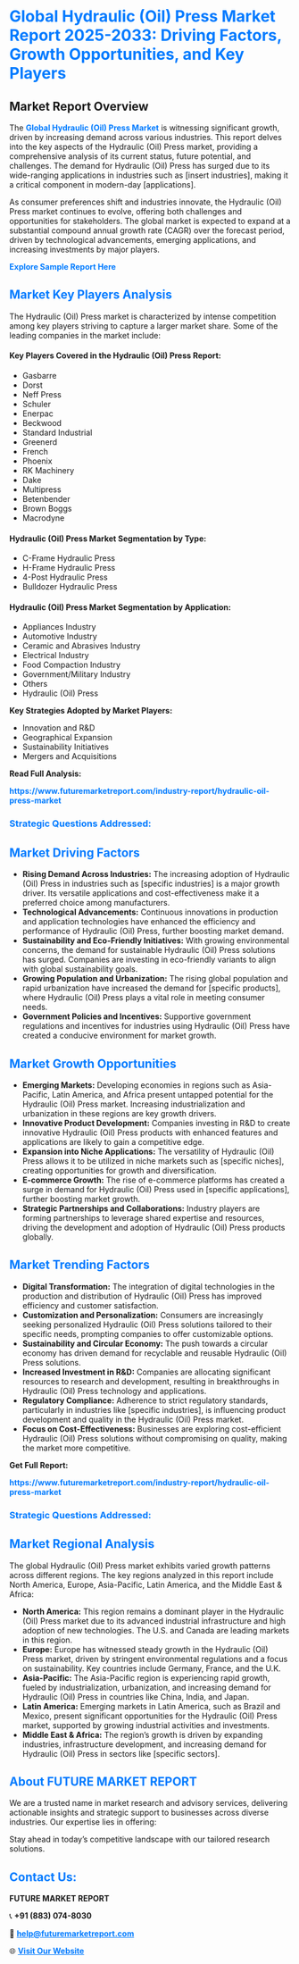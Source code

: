 <h1 style="color: #007BFF;">Global Hydraulic (Oil) Press Market Report 2025-2033: Driving Factors, Growth Opportunities, and Key Players</h1>

<section id="overview">
<h2>Market Report Overview</h2>
<p>The <a href="https://www.futuremarketreport.com/industry-report/hydraulic-oil-press-market" style="color: #007BFF; text-decoration: none;"><strong>Global Hydraulic (Oil) Press Market</strong></a> is witnessing significant growth, driven by increasing demand across various industries. This report delves into the key aspects of the Hydraulic (Oil) Press market, providing a comprehensive analysis of its current status, future potential, and challenges. The demand for Hydraulic (Oil) Press has surged due to its wide-ranging applications in industries such as [insert industries], making it a critical component in modern-day [applications].</p>
<p>As consumer preferences shift and industries innovate, the Hydraulic (Oil) Press market continues to evolve, offering both challenges and opportunities for stakeholders. The global market is expected to expand at a substantial compound annual growth rate (CAGR) over the forecast period, driven by technological advancements, emerging applications, and increasing investments by major players.</p>
</section>

<section id="overview">
<p><a href="https://www.futuremarketreport.com/request-sample/reportId=128686" style="color: #007BFF; text-decoration: none;"><strong>Explore Sample Report Here</strong></a></p>
</section>

<section id="key-players">
<h2 style="color: #007BFF;">Market Key Players Analysis</h2>
<p>The Hydraulic (Oil) Press market is characterized by intense competition among key players striving to capture a larger market share. Some of the leading companies in the market include:</p>
<h4>Key Players Covered in the Hydraulic (Oil) Press Report:</h4>
<ul><li>Gasbarre</li><li>Dorst</li><li>Neff Press</li><li>Schuler</li><li>Enerpac</li><li>Beckwood</li><li>Standard Industrial</li><li>Greenerd</li><li>French</li><li>Phoenix</li><li>RK Machinery</li><li>Dake</li><li>Multipress</li><li>Betenbender</li><li>Brown Boggs</li><li>Macrodyne</li></ul>
<h4>Hydraulic (Oil) Press Market Segmentation by Type:</h4>
<ul><li>C-Frame Hydraulic Press</li><li>H-Frame Hydraulic Press</li><li>4-Post Hydraulic Press</li><li>Bulldozer Hydraulic Press</li></ul>

<h4>Hydraulic (Oil) Press Market Segmentation by Application:</h4>
<ul><li>Appliances Industry</li><li>Automotive Industry</li><li>Ceramic and Abrasives Industry</li><li>Electrical Industry</li><li>Food Compaction Industry</li><li>Government/Military Industry</li><li>Others</li><li>Hydraulic (Oil) Press</li></ul>
<p><strong>Key Strategies Adopted by Market Players:</strong></p>
<ul>
<li>Innovation and R&D</li>
<li>Geographical Expansion</li>
<li>Sustainability Initiatives</li>
<li>Mergers and Acquisitions</li>
</ul>
</section>

<section>
<p><strong>Read Full Analysis: </strong></p><a href="https://www.futuremarketreport.com/industry-report/hydraulic-oil-press-market" style="color: #007BFF; text-decoration: none;"><strong>https://www.futuremarketreport.com/industry-report/hydraulic-oil-press-market</strong></a>
<h3 style="color: #007BFF;">Strategic Questions Addressed:</h3>
</section>

<section id="driving-factors">
<h2 style="color: #007BFF;">Market Driving Factors</h2>
<ul>
<li><strong>Rising Demand Across Industries:</strong> The increasing adoption of Hydraulic (Oil) Press in industries such as [specific industries] is a major growth driver. Its versatile applications and cost-effectiveness make it a preferred choice among manufacturers.</li>
<li><strong>Technological Advancements:</strong> Continuous innovations in production and application technologies have enhanced the efficiency and performance of Hydraulic (Oil) Press, further boosting market demand.</li>
<li><strong>Sustainability and Eco-Friendly Initiatives:</strong> With growing environmental concerns, the demand for sustainable Hydraulic (Oil) Press solutions has surged. Companies are investing in eco-friendly variants to align with global sustainability goals.</li>
<li><strong>Growing Population and Urbanization:</strong> The rising global population and rapid urbanization have increased the demand for [specific products], where Hydraulic (Oil) Press plays a vital role in meeting consumer needs.</li>
<li><strong>Government Policies and Incentives:</strong> Supportive government regulations and incentives for industries using Hydraulic (Oil) Press have created a conducive environment for market growth.</li>
</ul>
</section>

<section id="growth-opportunities">
<h2 style="color: #007BFF;">Market Growth Opportunities</h2>
<ul>
<li><strong>Emerging Markets:</strong> Developing economies in regions such as Asia-Pacific, Latin America, and Africa present untapped potential for the Hydraulic (Oil) Press market. Increasing industrialization and urbanization in these regions are key growth drivers.</li>
<li><strong>Innovative Product Development:</strong> Companies investing in R&D to create innovative Hydraulic (Oil) Press products with enhanced features and applications are likely to gain a competitive edge.</li>
<li><strong>Expansion into Niche Applications:</strong> The versatility of Hydraulic (Oil) Press allows it to be utilized in niche markets such as [specific niches], creating opportunities for growth and diversification.</li>
<li><strong>E-commerce Growth:</strong> The rise of e-commerce platforms has created a surge in demand for Hydraulic (Oil) Press used in [specific applications], further boosting market growth.</li>
<li><strong>Strategic Partnerships and Collaborations:</strong> Industry players are forming partnerships to leverage shared expertise and resources, driving the development and adoption of Hydraulic (Oil) Press products globally.</li>
</ul>
</section>

<section id="trending-factors">
<h2 style="color: #007BFF;">Market Trending Factors</h2>
<ul>
<li><strong>Digital Transformation:</strong> The integration of digital technologies in the production and distribution of Hydraulic (Oil) Press has improved efficiency and customer satisfaction.</li>
<li><strong>Customization and Personalization:</strong> Consumers are increasingly seeking personalized Hydraulic (Oil) Press solutions tailored to their specific needs, prompting companies to offer customizable options.</li>
<li><strong>Sustainability and Circular Economy:</strong> The push towards a circular economy has driven demand for recyclable and reusable Hydraulic (Oil) Press solutions.</li>
<li><strong>Increased Investment in R&D:</strong> Companies are allocating significant resources to research and development, resulting in breakthroughs in Hydraulic (Oil) Press technology and applications.</li>
<li><strong>Regulatory Compliance:</strong> Adherence to strict regulatory standards, particularly in industries like [specific industries], is influencing product development and quality in the Hydraulic (Oil) Press market.</li>
<li><strong>Focus on Cost-Effectiveness:</strong> Businesses are exploring cost-efficient Hydraulic (Oil) Press solutions without compromising on quality, making the market more competitive.</li>
</ul>
</section>

<section>
<p><strong>Get Full Report: </strong></p><a href="https://www.futuremarketreport.com/industry-report/hydraulic-oil-press-market" style="color: #007BFF; text-decoration: none;"><strong>https://www.futuremarketreport.com/industry-report/hydraulic-oil-press-market</strong></a>
<h3 style="color: #007BFF;">Strategic Questions Addressed:</h3>
</section>


<section id="regional-analysis">
<h2 style="color: #007BFF;">Market Regional Analysis</h2>
<p>The global Hydraulic (Oil) Press market exhibits varied growth patterns across different regions. The key regions analyzed in this report include North America, Europe, Asia-Pacific, Latin America, and the Middle East & Africa:</p>
<ul>
<li><strong>North America:</strong> This region remains a dominant player in the Hydraulic (Oil) Press market due to its advanced industrial infrastructure and high adoption of new technologies. The U.S. and Canada are leading markets in this region.</li>
<li><strong>Europe:</strong> Europe has witnessed steady growth in the Hydraulic (Oil) Press market, driven by stringent environmental regulations and a focus on sustainability. Key countries include Germany, France, and the U.K.</li>
<li><strong>Asia-Pacific:</strong> The Asia-Pacific region is experiencing rapid growth, fueled by industrialization, urbanization, and increasing demand for Hydraulic (Oil) Press in countries like China, India, and Japan.</li>
<li><strong>Latin America:</strong> Emerging markets in Latin America, such as Brazil and Mexico, present significant opportunities for the Hydraulic (Oil) Press market, supported by growing industrial activities and investments.</li>
<li><strong>Middle East & Africa:</strong> The region’s growth is driven by expanding industries, infrastructure development, and increasing demand for Hydraulic (Oil) Press in sectors like [specific sectors].</li>
</ul>
</section>

<footer>
<h2 style="color: #007BFF;">About FUTURE MARKET REPORT</h2>
<p>We are a trusted name in market research and advisory services, delivering actionable insights and strategic support to businesses across diverse industries. Our expertise lies in offering:</p>

<p>Stay ahead in today’s competitive landscape with our tailored research solutions.</p>

<h2 style="color: #007BFF;">Contact Us:</h2>
<p><strong>FUTURE MARKET REPORT</strong></p>
<p>📞 <strong>+91 (883) 074-8030</strong></p>
<p>📧 <strong><a href="mailto:help@futuremarketreport.com" style="color: #007BFF;">help@futuremarketreport.com</a></strong></p>
<p>🌐 <strong><a href="https://www.futuremarketreport.com/" style="color: #007BFF;">Visit Our Website</a></strong></p>
</footer>